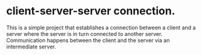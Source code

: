 # client-server-server connection.

This is a simple project that establishes a connection between a client and a server where the server is in turn connected to another server. 
Communication happens between the client and the server via an intermediate server.
